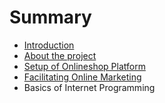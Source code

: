 # Summary

* [Introduction](README.md)
* [About the project](chapter1.md)
* [Setup of Onlineshop Platform](setup-of-onlineshop-platform.md)
* [Facilitating Online Marketing](facilitating-online-marketing.md)
* Basics of Internet Programming

